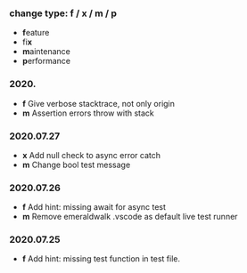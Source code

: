 ### change type: f / x / m / p
* **f**eature
* fi**x**
* **m**aintenance
* **p**erformance

### 2020.

* **f** Give verbose stacktrace, not only origin
* **m** Assertion errors throw with stack

### 2020.07.27

* **x** Add null check to async error catch
* **m** Change bool test message

### 2020.07.26

 * **f** Add hint: missing await for async test
 * **m** Remove emeraldwalk .vscode as default live test runner

### 2020.07.25

 * **f** Add hint: missing test function in test file.